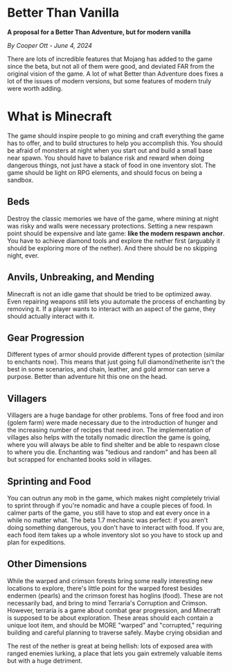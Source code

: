 # Better Than Vanilla
**A proposal for a Better Than Adventure, but for modern vanilla**

*By Cooper Ott - June 4, 2024*

There are lots of incredible features that Mojang has added to the game since the beta, but not all of them were good, and deviated FAR from the original vision of the game. A lot of what Better than Adventure does fixes a lot of the issues of modern versions, but some features of modern truly were worth adding.

# What is Minecraft
The game should inspire people to go mining and craft everything the game has to offer, and to build structures to help you accomplish this. You should be afraid of monsters at night when you start out and build a small base near spawn. You should have to balance risk and reward when doing dangerous things, not just have a stack of food in one inventory slot. The game should be light on RPG elements, and should focus on being a sandbox.

## Beds
Destroy the classic memories we have of the game, where mining at night was risky and walls were necessary protections. Setting a new respawn point should be expensive and late game: **like the modern respawn anchor**. You have to achieve diamond tools and explore the nether first (arguably it should be exploring more of the nether). And there should be no skipping night, ever.

## Anvils, Unbreaking, and Mending
Minecraft is not an idle game that should be tried to be optimized away. Even repairing weapons still lets you automate the process of enchanting by removing it. If a player wants to interact with an aspect of the game, they should actually interact with it.

## Gear Progression
Different types of armor should provide different types of protection (similar to enchants now). This means that just going full diamond/netherite isn't the best in some scenarios, and chain, leather, and gold armor can serve a purpose. Better than adventure hit this one on the head.

## Villagers
Villagers are a huge bandage for other problems. Tons of free food and iron (golem farm) were made necessary due to the introduction of hunger and the increasing number of recipes that need iron. The implementation of villages also helps with the totally nomadic direction the game is going, where you will always be able to find shelter and be able to respawn close to where you die. Enchanting was "tedious and random" and has been all but scrapped for enchanted books sold in villages.

## Sprinting and Food
You can outrun any mob in the game, which makes night completely trivial to sprint through if you're nomadic and have a couple pieces of food. In calmer parts of the game, you still have to stop and eat every once in a while no matter what. The beta 1.7 mechanic was perfect: if you aren't doing something dangerous, you don't have to interact with food. If you are, each food item takes up a whole inventory slot so you have to stock up and plan for expeditions.

## Other Dimensions
While the warped and crimson forests bring some really interesting new locations to explore, there's little point for the warped forest besides endermen (pearls) and the crimson forest has hoglins (food). These are not necessarily bad, and bring to mind Terraria's Corruption and Crimson. However, terraria is a game about combat gear progression, and Minecraft is supposed to be about exploration. These areas should each contain a unique loot item, and should be MORE "warped" and "corrupted," requiring building and careful planning to traverse safely. Maybe crying obsidian and 

The rest of the nether is great at being hellish: lots of exposed area with ranged enemies lurking, a place that lets you gain extremely valuable items but with a huge detriment.


